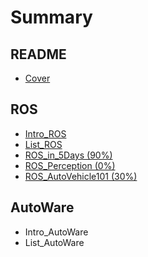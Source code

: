 # Summary

## README

* [Cover](README.md)

## ROS

* [Intro\_ROS](introros.md)
* [List\_ROS](listros.md)
* [ROS\_in\_5Days \(90%\)](ros/rosin-5days.md)
* [ROS\_Perception \(0%\)](rosperception.md)
* [ROS\_AutoVehicle101 \(30%\)](rosautovehicle101.md)

## AutoWare

* Intro\_AutoWare
* List\_AutoWare

